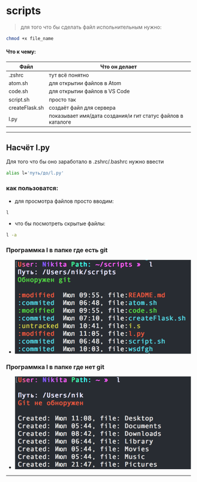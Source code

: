 # scripts

> для того что бы сделать файл испольнительным нужно:

```sh
chmod +x file_name
```

#### Что к чему:


| Файл | Что он делает |
| ------ | ------ |
| .zshrc | тут всё понятно |
| atom.sh | для открытии файлов в Atom |
| code.sh | для открытии файлов в VS Code |
| script.sh | просто так |
| createFlask.sh | создаёт файл для сервера |
| l.py | показывает имя/дата создания/и гит статус файлов в каталоге|







---
## Насчёт l.py

Для того что бы оно заработало в .zshrc/.bashrc нужно ввести 
```sh
alias l='путь/до/l.py'
```

### как пользоватся:

- для просмотра файлов просто вводим:
```sh
l
```
- что бы посмотреть скрытые файлы:
```sh
l -a
```

### Программка l в папке где есть git 
- ![Иллюстрация к проекту](./img/l_with_git.png)

### Программка l в папке где нет git
- ![Иллюстрация к проекту](./img/l_without_git.png)
---